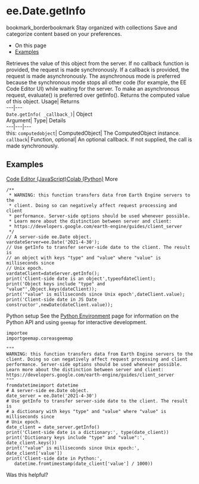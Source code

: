  
#  ee.Date.getInfo 
bookmark_borderbookmark Stay organized with collections  Save and categorize content based on your preferences.
  * On this page
  * [Examples](https://developers.google.com/earth-engine/apidocs/ee-date-getinfo#examples)


Retrieves the value of this object from the server. 
If no callback function is provided, the request is made synchronously. If a callback is provided, the request is made asynchronously.
The asynchronous mode is preferred because the synchronous mode stops all other code (for example, the EE Code Editor UI) while waiting for the server. To make an asynchronous request, evaluate() is preferred over getInfo().
Returns the computed value of this object.
Usage| Returns  
---|---  
`Date.getInfo( _callback_)`| Object  
Argument| Type| Details  
---|---|---  
this: `computedobject`| ComputedObject| The ComputedObject instance.  
`callback`| Function, optional| An optional callback. If not supplied, the call is made synchronously.  
## Examples
[Code Editor (JavaScript)](https://developers.google.com/earth-engine/apidocs/ee-date-getinfo#code-editor-javascript-sample)[Colab (Python)](https://developers.google.com/earth-engine/apidocs/ee-date-getinfo#colab-python-sample) More
```
/**
 * WARNING: this function transfers data from Earth Engine servers to the
 * client. Doing so can negatively affect request processing and client
 * performance. Server-side options should be used whenever possible.
 * Learn more about the distinction between server and client:
 * https://developers.google.com/earth-engine/guides/client_server
 */
// A server-side ee.Date object.
vardateServer=ee.Date('2021-4-30');
// Use getInfo to transfer server-side date to the client. The result is
// an object with keys "type" and "value" where "value" is milliseconds since
// Unix epoch.
vardateClient=dateServer.getInfo();
print('Client-side date is an object',typeofdateClient);
print('Object keys include "type" and "value"',Object.keys(dateClient));
print('"value" is milliseconds since Unix epoch',dateClient.value);
print('Client-side date in JS Date constructor',newDate(dateClient.value));
```
Python setup
See the [ Python Environment](https://developers.google.com/earth-engine/guides/python_install) page for information on the Python API and using `geemap` for interactive development.
```
importee
importgeemap.coreasgeemap
```
```
"""
WARNING: this function transfers data from Earth Engine servers to the
client. Doing so can negatively affect request processing and client
performance. Server-side options should be used whenever possible.
Learn more about the distinction between server and client:
https://developers.google.com/earth-engine/guides/client_server
"""
fromdatetimeimport datetime
# A server-side ee.Date object.
date_server = ee.Date('2021-4-30')
# Use getInfo to transfer server-side date to the client. The result is
# a dictionary with keys "type" and "value" where "value" is milliseconds since
# Unix epoch.
date_client = date_server.getInfo()
print('Client-side date is a dictionary:', type(date_client))
print('Dictionary keys include "type" and "value":', date_client.keys())
print('"value" is milliseconds since Unix epoch:', date_client['value'])
print('Client-side date in Python:',
   datetime.fromtimestamp(date_client['value'] / 1000))
```

Was this helpful?
